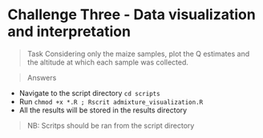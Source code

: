 # Challenge Three - Data visualization and interpretation
> Task
Considering only the maize samples, plot the Q estimates and the altitude at which each sample was collected.

> Answers 
- Navigate to the script directory `cd scripts`
- Run `chmod +x *.R ; Rscrit admixture_visualization.R` 
- All the results will be stored in the results directory

> NB: Scritps should be ran from the script directory